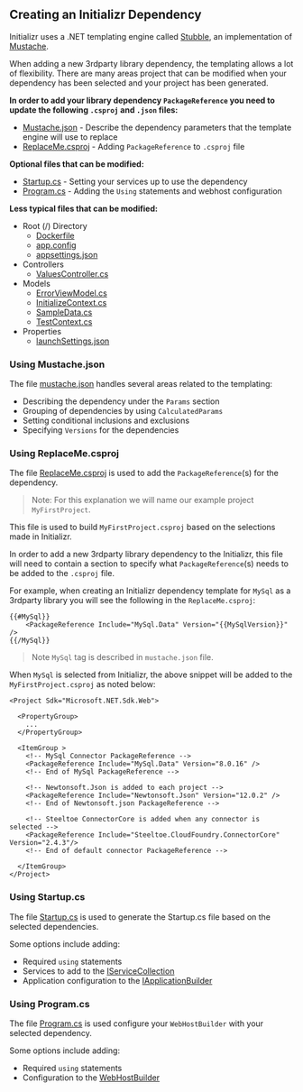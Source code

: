 ## Creating an Initializr Dependency

Initializr uses a .NET templating engine called [Stubble](https://github.com/StubbleOrg/Stubble), an implementation of [Mustache](http://mustache.github.com/). 

When adding a new 3rdparty library dependency, the templating allows a lot of flexibility. There are many areas project that can be modified when your dependency has been selected and your project has been generated.

**In order to add your library dependency `PackageReference` you need to update the following `.csproj` and `.json` files:**

+ [Mustache.json](using-mustachejson) - Describe the dependency parameters that the template engine will use to replace
+ [ReplaceMe.csproj](using-replacemecsproj) - Adding `PackageReference` to `.csproj` file

**Optional files that can be modified:**

+ [Startup.cs](using-startupcs) - Setting your services up to use the dependency
+ [Program.cs](using-programcs) - Adding the `Using` statements and webhost configuration

**Less typical files that can be modified:**

+ Root (/) Directory
  - [Dockerfile](https://github.com/SteeltoeOSS/Initializr/blob/dev/src/templates/Mustache/3.x/Steeltoe-WebApi/Dockerfile)
  - [app.config](https://github.com/SteeltoeOSS/Initializr/blob/dev/src/templates/Mustache/3.x/Steeltoe-WebApi/app.config)
  - [appsettings.json](https://github.com/SteeltoeOSS/Initializr/blob/dev/src/templates/Mustache/3.x/Steeltoe-WebApi/appsettings.json) 
+ Controllers
  - [ValuesController.cs](https://github.com/SteeltoeOSS/Initializr/blob/dev/src/templates/Mustache/3.x/Steeltoe-WebApi/Controllers/ValuesController.cs)
+ Models
  - [ErrorViewModel.cs](https://github.com/SteeltoeOSS/Initializr/blob/dev/src/templates/Mustache/3.x/Steeltoe-WebApi/Models/ErrorViewModel.cs)
  -  [InitializeContext.cs](https://github.com/SteeltoeOSS/Initializr/blob/dev/src/templates/Mustache/3.x/Steeltoe-WebApi/Models/InitializeContext.cs)
  -  [SampleData.cs](https://github.com/SteeltoeOSS/Initializr/blob/dev/src/templates/Mustache/3.x/Steeltoe-WebApi/Models/SampleData.cs)
  -  [TestContext.cs](https://github.com/SteeltoeOSS/Initializr/blob/dev/src/templates/Mustache/3.x/Steeltoe-WebApi/Models/TestContext.cs)
+ Properties
  - [launchSettings.json](https://github.com/SteeltoeOSS/Initializr/blob/dev/src/templates/Mustache/3.x/Steeltoe-WebApi/Properties/launchSettings.json) 
  

### Using Mustache.json
The file [mustache.json](https://github.com/SteeltoeOSS/Initializr/blob/dev/src/templates/Mustache/3.x/Steeltoe-WebApi/mustache.json) handles several areas related to the templating:

+ Describing the dependency under the `Params` section
+ Grouping of dependencies by using `CalculatedParams`
+ Setting conditional inclusions and exclusions
+ Specifying `Versions` for the dependencies

### Using ReplaceMe.csproj
The file [ReplaceMe.csproj](https://github.com/SteeltoeOSS/Initializr/blob/dev/src/templates/Mustache/3.x/Steeltoe-WebApi/ReplaceMe.csproj) is used to add the `PackageReference`(s) for the dependency.

>Note: For this explanation we will name our example project `MyFirstProject`.

This file is used to build `MyFirstProject.csproj` based on the selections made in Initializr.

In order to add a new 3rdparty library dependency to the Initializr, this file will need to contain a section to specify what `PackageReference`(s) needs to be added to the `.csproj` file.

For example, when creating an Initializr dependency template for `MySql` as a 3rdparty library you will see the following in the `ReplaceMe.csproj`:

```
{{#MySql}}
    <PackageReference Include="MySql.Data" Version="{{MySqlVersion}}" />
{{/MySql}}
```
>Note `MySql` tag is described in `mustache.json` file.

When `MySql` is selected from Initializr, the above snippet will be added to the `MyFirstProject.csproj` as noted below: 

```
<Project Sdk="Microsoft.NET.Sdk.Web">

  <PropertyGroup>
    ...
  </PropertyGroup>

  <ItemGroup >
    <!-- MySql Connector PackageReference -->
    <PackageReference Include="MySql.Data" Version="8.0.16" />
    <!-- End of MySql PackageReference -->

    <!-- Newtonsoft.Json is added to each project -->
    <PackageReference Include="Newtonsoft.Json" Version="12.0.2" />
    <!-- End of Newtonsoft.json PackageReference -->
    
    <!-- Steeltoe ConnectorCore is added when any connector is selected -->
    <PackageReference Include="Steeltoe.CloudFoundry.ConnectorCore"  Version="2.4.3"/>
    <!-- End of default connector PackageReference -->
    
  </ItemGroup>
</Project>
```
### Using Startup.cs
The file [Startup.cs](https://github.com/SteeltoeOSS/Initializr/blob/dev/src/templates/Mustache/3.x/Steeltoe-WebApi/Startup.cs) is used to generate the Startup.cs file based on the selected dependencies. 

Some options include adding:

+ Required `using` statements
+ Services to add to the [IServiceCollection](https://docs.microsoft.com/en-us/dotnet/api/microsoft.extensions.dependencyinjection.iservicecollection)
+ Application configuration to the [IApplicationBuilder](https://docs.microsoft.com/en-us/dotnet/api/microsoft.aspnetcore.builder.iapplicationbuilder)

### Using Program.cs
The file [Program.cs](https://github.com/SteeltoeOSS/Initializr/blob/dev/src/templates/Mustache/3.x/Steeltoe-WebApi/Program.cs) is used configure your `WebHostBuilder` with your selected dependency.

Some options include adding:

+ Required `using` statements
+ Configuration to the [WebHostBuilder](https://docs.microsoft.com/en-us/dotnet/api/microsoft.aspnetcore.hosting.webhostbuilder) 
